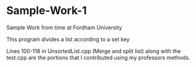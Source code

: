 # Sample-Work-1
Sample Work from time at Fordham University

This program divides a list according to a set key

Lines 100-118 in UnsortedList.cpp (Merge and split list) along with the test.cpp are the portions that I contributed using my professors methods. 

